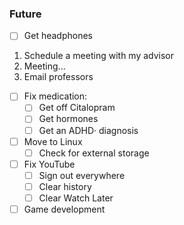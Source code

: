 ### Future
- [ ] Get headphones
1. Schedule a meeting with my advisor
2. Meeting...
3. Email professors
- [ ] Fix medication:
	- [ ] Get off Citalopram
	- [ ] Get hormones
	- [ ] Get an ADHD· diagnosis
- [ ] Move to Linux
	- [ ] Check for external storage
- [ ] Fix YouTube
	- [ ] Sign out everywhere
	- [ ] Clear history
	- [ ] Clear Watch Later
- [ ] Game development
